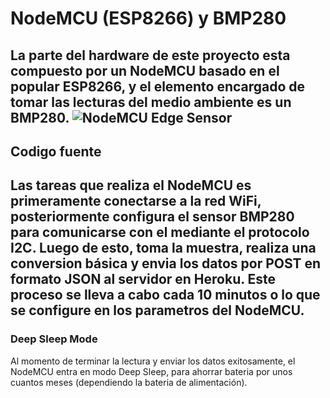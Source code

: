 # NodeMCU (ESP8266) y BMP280
La parte del hardware de este proyecto esta compuesto por un NodeMCU basado en el popular ESP8266, y el elemento encargado de tomar las lecturas del medio ambiente es un BMP280.
![NodeMCU Edge Sensor](https://photos.app.goo.gl/Egzg4NMxjq9NpwVZ9)
---
## Codigo fuente
Las tareas que realiza el NodeMCU es primeramente conectarse a la red WiFi, posteriormente configura el sensor BMP280 para comunicarse con el mediante el protocolo I2C.
Luego de esto, toma la muestra, realiza una conversion básica y envia los datos por POST en formato JSON al servidor en Heroku.
Este proceso se lleva a cabo cada 10 minutos o lo que se configure en los parametros del NodeMCU.
---
### Deep Sleep Mode
Al momento de terminar la lectura y enviar los datos exitosamente, el NodeMCU entra en modo Deep Sleep, para ahorrar bateria por unos cuantos meses (dependiendo la bateria de alimentación).
